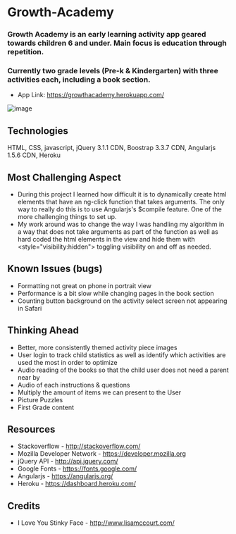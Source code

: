 # Growth-Academy
### Growth Academy is an early learning activity app geared towards children 6 and under. Main focus is education through repetition.
### Currently two grade levels (Pre-k & Kindergarten) with three activities each, including a book section.
* App Link: https://growthacademy.herokuapp.com/

![image](public/images/readMe-screenshot.png)

## Technologies
HTML, CSS, javascript, jQuery 3.1.1 CDN, Boostrap 3.3.7 CDN, Angularjs 1.5.6 CDN, Heroku

## Most Challenging Aspect
* During this project I learned how difficult it is to dynamically create html elements that have an ng-click function that takes arguments. The only way to really do this is to use Angularjs's $compile feature. One of the more challenging things to set up.
* My work around was to change the way I was handling my algorithm in a way that does not take arguments as part of the function as well as hard coded the html elements in the view and hide them with <style="visibility:hidden"> toggling visibility on and off as needed.

## Known Issues (bugs)
* Formatting not great on phone in portrait view
* Performance is a bit slow while changing pages in the book section
* Counting button background on the activity select screen not appearing in Safari

## Thinking Ahead
* Better, more consistently themed activity piece images
* User login to track child statistics as well as identify which activities are used the most in order to optimize
* Audio reading of the books so that the child user does not need a parent near by
* Audio of each instructions & questions
* Multiply the amount of items we can present to the User
* Picture Puzzles
* First Grade content

## Resources
* Stackoverflow - http://stackoverflow.com/
* Mozilla Developer Network - https://developer.mozilla.org
* jQuery API - http://api.jquery.com/
* Google Fonts - https://fonts.google.com/
* Angularjs - https://angularjs.org/
* Heroku - https://dashboard.heroku.com/

## Credits
* I Love You Stinky Face - http://www.lisamccourt.com/
